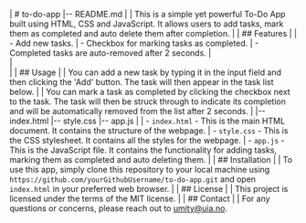 |    # to-do-app
|-- README.md
|
|   This is a simple yet powerful To-Do App built using HTML, CSS and JavaScript. It allows users to add tasks, mark them as completed and auto delete them after completion.
|
|   ## Features
|
|   - Add new tasks.
|   - Checkbox for marking tasks as completed.
|   - Completed tasks are auto-removed after 2 seconds.
|   
|   
|
|   ## Usage
|
|   You can add a new task by typing it in the input field and then clicking the 'Add' button. The task will then appear in the task list below.
|
|   You can mark a task as completed by clicking the checkbox next to the task. The task will then be struck through to indicate its completion and will be automatically removed from the list after 2 seconds.
|
|-- index.html
|-- style.css
|-- app.js
|
|   - `index.html` - This is the main HTML document. It contains the structure of the webpage.
|   - `style.css` - This is the CSS stylesheet. It contains all the styles for the webpage.
|   - `app.js` - This is the JavaScript file. It contains the functionality for adding tasks, marking them as completed and auto deleting them.
|
|   ## Installation
|
|   To use this app, simply clone this repository to your local machine using `https://github.com/yourGithubUsername/to-do-app.git` and open `index.html` in your preferred web browser.
|
|   ## License
|
|   This project is licensed under the terms of the MIT license.
|
|   ## Contact
|
|   For any questions or concerns, please reach out to umity@uia.no.

